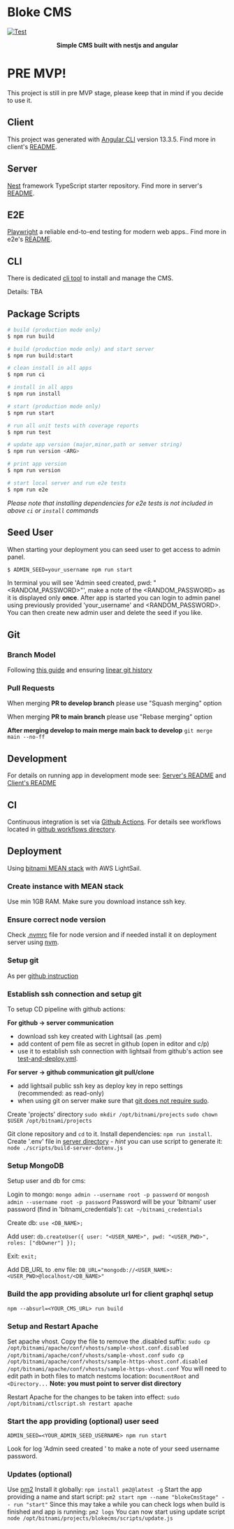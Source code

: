 # Bloke CMS

[![Test](https://github.com/pawelpiotrowski/blokecms/actions/workflows/test.yml/badge.svg)](https://github.com/pawelpiotrowski/blokecms/actions/workflows/test.yml)
**<p style="text-align: center;">Simple CMS built with nestjs and angular</p>**

# PRE MVP!

This project is still in pre MVP stage, please keep that in mind if you decide to use it.

## Client

This project was generated with [Angular CLI](https://github.com/angular/angular-cli) version 13.3.5.
Find more in client's [README](client/README.md).

## Server

[Nest](https://github.com/nestjs/nest) framework TypeScript starter repository.
Find more in server's [README](server/README.md).

## E2E

[Playwright](https://playwright.dev) a reliable end-to-end testing for modern web apps..
Find more in e2e's [README](e2e/README.md).

## CLI

There is dedicated [cli tool](https://www.npmjs.com/package/nestcms-cli) to install and manage the CMS.

Details: TBA

## Package Scripts

```bash
# build (production mode only)
$ npm run build

# build (production mode only) and start server
$ npm run build:start

# clean install in all apps
$ npm run ci

# install in all apps
$ npm run install

# start (production mode only)
$ npm run start

# run all unit tests with coverage reports
$ npm run test

# update app version (major,minor,path or semver string)
$ npm run version <ARG>

# print app version
$ npm run version

# start local server and run e2e tests
$ npm run e2e
```

_Please note that installing dependencies for e2e tests is not included in above `ci` or `install` commands_

## Seed User

When starting your deployment you can seed user to get access to admin panel.

```bash
$ ADMIN_SEED=your_username npm run start
```

In terminal you will see 'Admin seed created, pwd: "<RANDOM_PASSWORD>"', make a note of the <RANDOM_PASSWORD> as it is displayed only **once**.
After app is started you can login to admin panel using previously provided 'your_username' and <RANDOM_PASSWORD>. You can then create new admin user and delete the seed if you like.

## Git

### Branch Model

Following [this guide](https://gist.github.com/Rishav-Git/b774bc5a1e3332395f214b02f1006687) and ensuring [linear git history](https://www.bitsnbites.eu/a-tidy-linear-git-history/)

### Pull Requests

When merging **PR to develop branch** please use "Squash merging" option

When merging **PR to main branch** please use "Rebase merging" option

**After merging develop to main merge main back to develop**
`git merge main --no-ff`

## Development

For details on running app in development mode see: [Server's README](server/README.md) and [Client's README](client/README.md)

## CI

Continuous integration is set via [Github Actions](https://docs.github.com/en/actions). For details see workflows located in [github workflows directory](.github/workflows).

## Deployment

Using [bitnami MEAN stack](https://docs.bitnami.com/azure/infrastructure/mean/get-started/get-started/) with AWS LightSail.

### Create instance with MEAN stack

Use min 1GB RAM. Make sure you download instance ssh key.

### Ensure correct node version

Check [.nvmrc](.nvmrc) file for node version and if needed install it on deployment server using [nvm](https://github.com/nvm-sh/nvm).

### Setup git

As per [github instruction](https://docs.github.com/en/authentication/connecting-to-github-with-ssh/checking-for-existing-ssh-keys)

### Establish ssh connection and setup git

To setup CD pipeline with github actions:

**For github -> server communication**

- download ssh key created with Lightsail (as .pem)
- add content of pem file as secret in github (open in editor and c/p)
- use it to establish ssh connection with lightsail from github's action see [test-and-deploy.yml](.github/workflows/test-and-deploy.yml).

**For server -> github communication git pull/clone**

- add lightsail public ssh key as deploy key in repo settings (recommended: as read-only)
- when using git on server make sure that [git does not require sudo](https://docs.github.com/en/authentication/troubleshooting-ssh/error-permission-denied-publickey#should-the-sudo-command-or-elevated-privileges-be-used-with-git).

Create 'projects' directory
`sudo mkdir /opt/bitnami/projects`
`sudo chown $USER /opt/bitnami/projects`

Git clone repository and `cd` to it.
Install dependencies: `npm run install`.
Create '.env' file in [server directory](./server/) - _hint_ you can use script to generate it:
`node ./scripts/build-server-dotenv.js`

### Setup MongoDB

Setup user and db for cms:

Login to mongo:
`mongo admin --username root -p password`
or
`mongosh admin --username root -p password`
Password will be your 'bitnami' user password (find in 'bitnami_credentials'):
`cat ~/bitnami_credentials`

Create db:
`use <DB_NAME>;`

Add user:
`db.createUser({ user: "<USER_NAME>", pwd: "<USER_PWD>", roles: ["dbOwner"] });`

Exit:
`exit;`

Add DB_URL to .env file:
`DB_URL="mongodb://<USER_NAME>:<USER_PWD>@localhost/<DB_NAME>"`

### Build the app providing absolute url for client graphql setup

`npm --absurl=<YOUR_CMS_URL> run build`

### Setup and Restart Apache

Set apache vhost.
Copy the file to remove the .disabled suffix:
`sudo cp /opt/bitnami/apache/conf/vhosts/sample-vhost.conf.disabled /opt/bitnami/apache/conf/vhosts/sample-vhost.conf`
`sudo cp /opt/bitnami/apache/conf/vhosts/sample-https-vhost.conf.disabled /opt/bitnami/apache/conf/vhosts/sample-https-vhost.conf`
You will need to edit path in both files to match nestcms location:
`DocumentRoot` and `<Directory...`
**Note: you must point to server dist directory**

Restart Apache for the changes to be taken into effect:
`sudo /opt/bitnami/ctlscript.sh restart apache`

### Start the app providing (optional) user seed

`ADMIN_SEED=<YOUR_ADMIN_SEED_USERNAME> npm run start`

Look for log 'Admin seed created <PASSWORD>' to make a note of your seed username password.

### Updates (optional)

Use [pm2](https://pm2.keymetrics.io/docs/usage/quick-start/)
Install it globally:
`npm install pm2@latest -g`
Start the app providing a name and start script:
`pm2 start npm --name "blokeCmsStage" -- run "start"`
Since this may take a while you can check logs when build is finished and app is running:
`pm2 logs`
You can now start using update script
`node /opt/bitnami/projects/blokecms/scripts/update.js`
